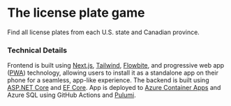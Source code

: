 # The license plate game

Find all license plates from each U.S. state and Canadian province.

### Technical Details
Frontend is built using [Next.js](https://nextjs.org/), [Tailwind](https://tailwindcss.com/), [Flowbite](https://flowbite.com/docs/getting-started/react/), and progressive web app ([PWA](https://developer.mozilla.org/en-US/docs/Web/Progressive_web_apps)) technology, allowing users to install it as a standalone app on their phone for a seamless, app-like experience.
The backend is built using [ASP.NET Core](https://learn.microsoft.com/en-us/aspnet/core/introduction-to-aspnet-core?view=aspnetcore-8.0) and [EF Core](https://learn.microsoft.com/en-us/ef/core/).
App is deployed to [Azure Container Apps](https://azure.microsoft.com/en-us/products/container-apps) and Azure SQL using GitHub Actions and [Pulumi](https://www.pulumi.com/).